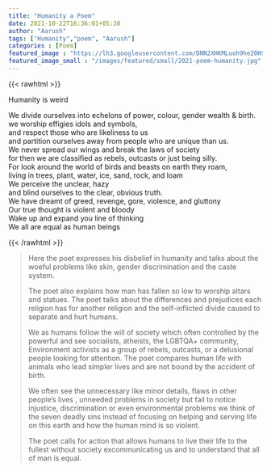 ```yaml
---
title: "Humanity a Poem"
date: 2021-10-22T16:36:01+05:30
author: "Aarush"
tags: ["Humanity","poem", "Aarush"]
categories : [Poem]
featured_image : "https://lh3.googleusercontent.com/DNN2XHKMLuoh9he20HSkR4fXxhOH17rUbA01PR4B_64mI3aAaPhDauavSVPDGPF1PPqRsHaDHWKOi8bwaelh7j0RZ9hiR7W7a3h99kHES2MJ7DXXCFwob6fbrVmvVamhkRglBhMbv3o"
featured_image_small : "/images/featured/small/2021-poem-humanity.jpg"
---
```

{{< rawhtml >}}
<p class="has-text-centered is-size-2">Humanity is weird</p>
<p class="has-text-centered">
We divide ourselves into echelons of power, colour, gender wealth & birth.<br>
we worship effigies idols and symbols,<br>
and respect those who are likeliness to us<br>
and partition ourselves away from people who are unique than us.<br>
We never spread our wings and break the laws of society<br>
for then we are classified as rebels, outcasts or just being silly.<br>
For look around the world of birds and beasts on earth they roam,<br>
living in trees, plant, water, ice, sand, rock, and loam<br>
We perceive the unclear, hazy<br>
and blind ourselves to the clear, obvious truth.<br>
We have dreamt of greed, revenge, gore, violence, and gluttony<br>
Our true thought is violent and bloody<br>
Wake up and expand you line of thinking<br>
We all are equal as human beings</p>
{{< /rawhtml >}}

>Here the poet expresses his disbelief in humanity and talks about the woeful problems like skin, gender discrimination and the caste system. 
>  
>The poet also explains how man has fallen so low to worship altars and statues. The poet talks about the differences and prejudices each religion has for another religion and the self-inflicted divide caused to separate and hurt humans.  
>  
>We as humans follow the will of society which often controlled by the powerful and see socialists, atheists, the LGBTQA+ community, Environment activists as a group of rebels, outcasts, or a delusional people looking for attention. The poet compares human life with animals who lead simpler lives and are not bound by the accident of birth.  
>  
>We often see the unnecessary like minor details, flaws in other people’s lives , unneeded problems in society but fail to notice injustice, discrimination or even environmental problems we think of the seven deadly sins instead of focusing on helping and serving life on this earth and how the human mind is so violent.  
>  
>The poet calls for action that allows humans to live their life to the fullest without society excommunicating us and to understand that all of man is equal.